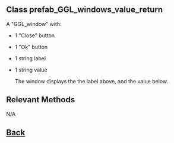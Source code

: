 ## Class prefab_GGL_windows_value_return

A "GGL_window" with: 
- 1 "Close" button
- 1 "Ok" button
- 1 string label
- 1 string value
	
	The window displays the the label above, and the value below.

## Relevant Methods

N/A

## [Back](https://github.com/Ced30/GML-GUI-Library-GGL-Documentation/blob/main/API/Instance%20Prefabs.md)

